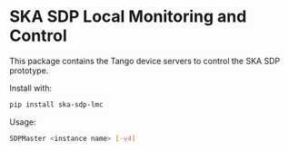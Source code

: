 # SKA SDP Local Monitoring and Control

This package contains the Tango device servers to control the SKA SDP
prototype.

Install with:

```bash
pip install ska-sdp-lmc
```

Usage:

```bash
SDPMaster <instance name> [-v4]
```
